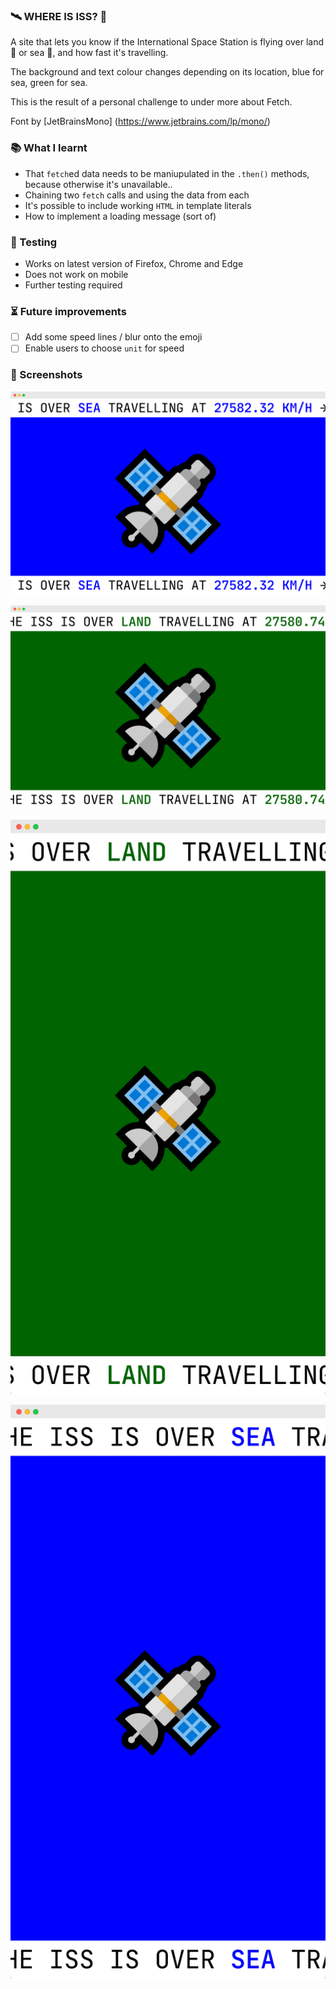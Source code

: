 ### 🛰️ WHERE IS ISS? 👀

A site that lets you know if the International Space Station is flying over land 🗻 or sea 🌊, and how fast it's travelling.

The background and text colour changes depending on its location, blue for sea, green for sea.

This is the result of a personal challenge to under more about Fetch.

Font by [JetBrainsMono] (https://www.jetbrains.com/lp/mono/)

### 📚 What I learnt
- That `fetch`ed data needs to be maniupulated in the `.then()` methods, because otherwise it's unavailable.. 
- Chaining two `fetch` calls and using the data from each
- It's possible to include working `HTML` in template literals
- How to implement a loading message (sort of)

### 🦺 Testing
- Works on latest version of Firefox, Chrome and Edge
- Does not work on mobile
- Further testing required

### ⏳ Future improvements
- [ ] Add some speed lines / blur onto the emoji
- [ ] Enable users to choose `unit` for speed

### 👀 Screenshots

![Where is ISS?](images/where-is-iss-11.png)

![Where is ISS?](images/where-is-iss-21.png)

![Where is ISS?](images/where-is-iss-31.png)

![Where is ISS?](images/where-is-iss-41.png)